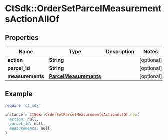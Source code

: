 # CtSdk::OrderSetParcelMeasurementsActionAllOf

## Properties

| Name | Type | Description | Notes |
| ---- | ---- | ----------- | ----- |
| **action** | **String** |  | [optional] |
| **parcel_id** | **String** |  | [optional] |
| **measurements** | [**ParcelMeasurements**](ParcelMeasurements.md) |  | [optional] |

## Example

```ruby
require 'ct_sdk'

instance = CtSdk::OrderSetParcelMeasurementsActionAllOf.new(
  action: null,
  parcel_id: null,
  measurements: null
)
```

